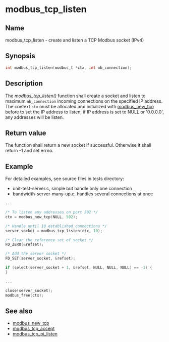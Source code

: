 # modbus_tcp_listen

## Name

modbus_tcp_listen - create and listen a TCP Modbus socket (IPv4)


## Synopsis

```c
int modbus_tcp_listen(modbus_t *ctx, int nb_connection);
```

## Description

The *modbus_tcp_listen()* function shall create a socket and listen to maximum
`nb_connection` incoming connections on the specified IP address. The context
`ctx` must be allocated and initialized with [modbus_new_tcp](modbus_new_tcp.md) before to
set the IP address to listen, if IP address is set to NULL or '0.0.0.0', any addresses will be
listen.

## Return value

The function shall return a new socket if successful. Otherwise it shall return
-1 and set errno.

## Example

For detailed examples, see source files in tests directory:

- unit-test-server.c, simple but handle only one connection
- bandwidth-server-many-up.c, handles several connections at once

```c
...

/* To listen any addresses on port 502 */
ctx = modbus_new_tcp(NULL, 502);

/* Handle until 10 established connections */
server_socket = modbus_tcp_listen(ctx, 10);

/* Clear the reference set of socket */
FD_ZERO(&refset);

/* Add the server socket */
FD_SET(server_socket, &refset);

if (select(server_socket + 1, &refset, NULL, NULL, NULL) == -1) {
}

...

close(server_socket);
modbus_free(ctx);
```

## See also

- [modbus_new_tcp](modbus_new_tcp.md)
- [modbus_tcp_accept](modbus_tcp_accept.md)
- [modbus_tcp_pi_listen](modbus_tcp_pi_listen.md)
